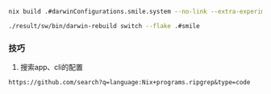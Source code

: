 ```bash
nix build .#darwinConfigurations.smile.system --no-link --extra-experimental-features 'nix-command flakes'
```

```bash
./result/sw/bin/darwin-rebuild switch --flake .#smile
```

### 技巧

1. 搜索app、cli的配置

```
https://github.com/search?q=language:Nix+programs.ripgrep&type=code
```

